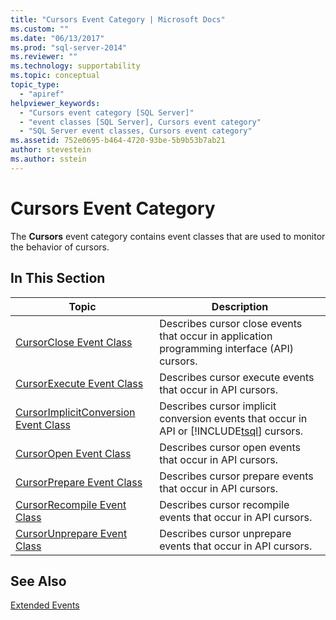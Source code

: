 ```yaml
---
title: "Cursors Event Category | Microsoft Docs"
ms.custom: ""
ms.date: "06/13/2017"
ms.prod: "sql-server-2014"
ms.reviewer: ""
ms.technology: supportability
ms.topic: conceptual
topic_type: 
  - "apiref"
helpviewer_keywords: 
  - "Cursors event category [SQL Server]"
  - "event classes [SQL Server], Cursors event category"
  - "SQL Server event classes, Cursors event category"
ms.assetid: 752e0695-b464-4720-93be-5b9b53b7ab21
author: stevestein
ms.author: sstein
---
```

# Cursors Event Category
  The **Cursors** event category contains event classes that are used to monitor the behavior of cursors.  
  
## In This Section  
  
|Topic|Description|  
|-----------|-----------------|  
|[CursorClose Event Class](cursorclose-event-class.md)|Describes cursor close events that occur in application programming interface (API) cursors.|  
|[CursorExecute Event Class](cursorexecute-event-class.md)|Describes cursor execute events that occur in API cursors.|  
|[CursorImplicitConversion Event Class](cursorimplicitconversion-event-class.md)|Describes cursor implicit conversion events that occur in API or [!INCLUDE[tsql](../../includes/tsql-md.md)] cursors.|  
|[CursorOpen Event Class](cursoropen-event-class.md)|Describes cursor open events that occur in API cursors.|  
|[CursorPrepare Event Class](cursorprepare-event-class.md)|Describes cursor prepare events that occur in API cursors.|  
|[CursorRecompile Event Class](cursorrecompile-event-class.md)|Describes cursor recompile events that occur in API cursors.|  
|[CursorUnprepare Event Class](cursorunprepare-event-class.md)|Describes cursor unprepare events that occur in API cursors.|  
  
## See Also  
 [Extended Events](../extended-events/extended-events.md)  
  
  
